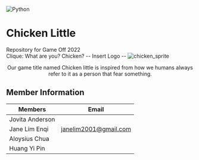 ![Python](https://img.shields.io/badge/python-3670A0?style=for-the-badge&logo=python&logoColor=ffdd54)

# Chicken Little
Repository for Game Off 2022 <br>
Clique: What are you? Chicken?
-- Insert Logo --
  <img src="https://img.itch.zone/aW1nLzYwODg4NDYuZ2lm/original/0yoRXr.gif" alt="chicken_sprite">
  <p align="center">
    Our game title named Chicken little is inspired from how we humans always refer to it as a person that fear something.
  </p>


## Member Information

| Members               | Email                                                             
| --------------------- | ---------------- 
| Jovita Anderson       |                     
| Jane Lim Enqi         |  janelim2001@gmail.com          
| Aloysius Chua         |         
| Huang Yi Pin          | 


